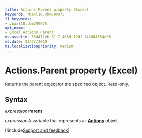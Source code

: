 ```yaml
---
title: Actions.Parent property (Excel)
keywords: vbaxl10.chm799075
f1_keywords:
- vbaxl10.chm799075
api_name:
- Excel.Actions.Parent
ms.assetid: 33d471eb-81f7-465d-12df-548d04554d96
ms.date: 03/27/2019
ms.localizationpriority: medium
---
```



# Actions.Parent property (Excel)

Returns the parent object for the specified object. Read-only.


## Syntax

_expression_.**Parent**

_expression_ A variable that represents an **[Actions](Excel.Actions.md)** object.




[!include[Support and feedback](~/includes/feedback-boilerplate.md)]